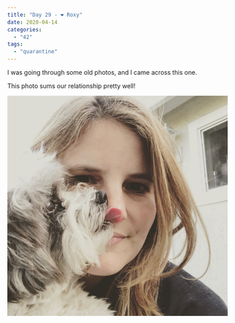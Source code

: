 ```yaml
---
title: "Day 29 - ❤️ Roxy"
date: 2020-04-14
categories: 
  - "42"
tags: 
  - "quarantine"
---
```


I was going through some old photos, and I came across this one.

This photo sums our relationship pretty well!

![](images/IMG_0070.jpeg?fit=584%2C584)
